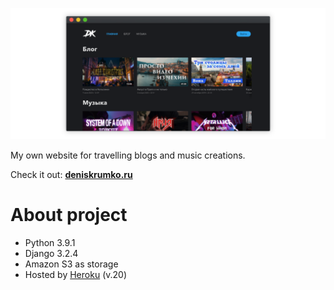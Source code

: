 ![](https://github.com/deniskrumko/deniskrumko/raw/master/static/images/github2.png)

My own website for travelling blogs and music creations.

Check it out:
**[deniskrumko.ru](https://deniskrumko.ru/)**

# About project

* Python 3.9.1
* Django 3.2.4
* Amazon S3 as storage
* Hosted by [Heroku](https://www.heroku.com/) (v.20)

